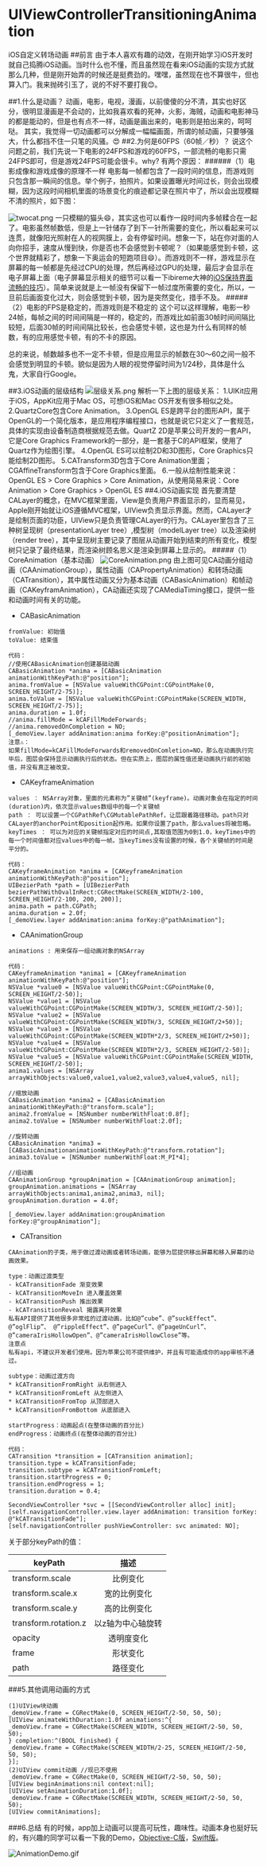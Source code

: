 # UIViewControllerTransitioningAnimation
iOS自定义转场动画
##前言
由于本人喜欢有趣的动效，在刚开始学习iOS开发时就自己捣腾iOS动画。当时什么也不懂，而且虽然现在看来iOS动画的实现方式就那么几种，但是刚开始弄的时候还是挺费劲的。嘿嘿，虽然现在也不算很牛，但也算入门。我来抛砖引玉了，说的不好不要打我😊。

##1.什么是动画？
动画，电影，电视，漫画，以前傻傻的分不清，其实也好区分，很明显漫画是不会动的，比如我喜欢看的死神，火影，海贼，动画和电影神马的都是能动的，但是也有点不一样，动画是画出来的，电影则是拍出来的，呵呵哒。
其实，我觉得一切动画都可以分解成一幅幅画面，所谓的帧动画，只要够强大，什么都挡不住一只笔的风骚。😍
##2.为何是60FPS（60帧／秒）？
说这个问题之前，我们先说一下电影的24FPS和游戏的60FPS，一部流畅的电影只需24FPS即可，但是游戏24FPS可能会很卡。why?
有两个原因：
######（1）电影成像和游戏成像的原理不一样
电影每一帧都包含了一段时间的信息，而游戏则只包含那一瞬间的信息。举个例子，拍照片。如果设置曝光时间过长，则会出现模糊，因为这段时间相机里面的场景变化的痕迹都记录在照片中了，所以会出现模糊不清的照片，如下图：

![twocat.png](http://upload-images.jianshu.io/upload_images/968977-e07aab2267758586.png?imageMogr2/auto-orient/strip%7CimageView2/2/w/1240)
一只模糊的猫头😄，其实这也可以看作一段时间内多帧糅合在一起了。电影虽然帧数低，但是上一针储存了到下一针所需要的变化，所以看起来可以连贯，就像阳光照射在人的视网膜上，会有停留时间。想象一下，站在你对面的人向你招手，速度从慢到快，你是否也不会感觉到卡顿呢？（如果能感觉到卡顿，这个世界就精彩了，想象一下奥运会的短跑项目😄）。而游戏则不一样，游戏显示在屏幕的每一帧都是先经过CPU的处理，然后再经过GPU的处理，最后才会显示在电子屏幕上面（电子屏幕显示相关的细节可以看一下ibireme大神的[iOS保持界面流畅的技巧](http://blog.ibireme.com/2015/11/12/smooth_user_interfaces_for_ios/)）。简单来说就是上一帧没有保留下一帧过度所需要的变化，所以，一旦前后画面变化过大，则会感觉到卡顿，因为是突然变化，措手不及。
#####（2）电影的FPS是稳定的，而游戏则是不稳定的
这个可以这样理解，电影一秒24帧，每帧之间的时间间隔是一样的，稳定的，而游戏比如前面30帧时间间隔比较短，后面30帧的时间间隔比较长，也会感觉卡顿，这也是为什么有同样的帧数，有的应用感觉卡顿，有的不卡的原因。

总的来说，帧数越多也不一定不卡顿，但是应用显示的帧数在30～60之间一般不会感觉到明显的卡顿。貌似是因为人眼的视觉停留时间为1/24秒，具体是什么鬼，大家自行Google。

##3.iOS动画的层级结构
![层级关系.png](http://upload-images.jianshu.io/upload_images/968977-33c61736af4698c3.png?imageMogr2/auto-orient/strip%7CimageView2/2/w/1240)
解析一下上图的层级关系：
1.UIKit应用于iOS，AppKit应用于Mac OS，可想iOS和Mac OS开发有很多相似之处。
2.QuartzCore包含Core Animation。
3.OpenGL ES是跨平台的图形API，属于OpenGL的一个简化版本，是应用程序编程接口，也就是说它只定义了一套规范，具体的实现由设备制造商根据规范去做。QuartZ 2D是苹果公司开发的一套API，它是Core Graphics Framework的一部分，是一套基于C的API框架，使用了Quartz作为绘图引擎。
4.OpenGL ES可以绘制2D和3D图形，Core Graphics只能绘制2D图形。
5.CATransform3D包含于Core Animation里面；CGAffineTransform包含于Core Graphics里面。
6.一般从绘制性能来说：OpenGL ES > Core Graphics > Core Animation，从使用简易来说：Core Animation > Core Graphics > OpenGL ES
##4.iOS动画实现
首先要清楚CALayer的概念，在MVC框架里面，View是负责用户界面显示的，显而易见，Apple刚开始就让iOS遵循MVC框架，UIView负责显示界面。然而，CALayer才是绘制页面的功臣，UIView只是负责管理CALayer的行为。CALayer里包含了三种树呈现树（presentationLayer tree）,模型树（modelLayer tree）以及渲染树（render tree），其中呈现树主要记录了图层从动画开始到结束的所有变化，模型树只记录了最终结果，而渲染树顾名思义是渲染到屏幕上显示的。
#####（1）CoreAnimation（基本动画）
![CoreAnimation.png](http://upload-images.jianshu.io/upload_images/968977-aab85a824844ee31.png?imageMogr2/auto-orient/strip%7CimageView2/2/w/1240)
由上图可见CA动画分组动画（CAAnimationGroup），属性动画（CAPropertyAnimation）和转场动画（CATransition），其中属性动画又分为基本动画（CABasicAnimation）和帧动画（CAKeyframAnimation），CA动画还实现了CAMediaTiming接口，提供一些和动画时间有关的功能。
*  CABasicAnimation

```
fromValue: 初始值
toValue: 结束值

代码：
//使用CABasicAnimation创建基础动画
CABasicAnimation *anima = [CABasicAnimation animationWithKeyPath:@"position"];
anima.fromValue = [NSValue valueWithCGPoint:CGPointMake(0, SCREEN_HEIGHT/2-75)];
anima.toValue = [NSValue valueWithCGPoint:CGPointMake(SCREEN_WIDTH, SCREEN_HEIGHT/2-75)];
anima.duration = 1.0f;
//anima.fillMode = kCAFillModeForwards;
//anima.removedOnCompletion = NO;
[_demoView.layer addAnimation:anima forKey:@"positionAnimation"];
注意⚠：
如果fillMode=kCAFillModeForwards和removedOnComletion=NO，那么在动画执行完毕后，图层会保持显示动画执行后的状态。但在实质上，图层的属性值还是动画执行前的初始值，并没有真正被改变。
```
*  CAKeyframeAnimation

```
values ： NSArray对象，里面的元素称为”关键帧”(keyframe)。动画对象会在指定的时间(duration)内，依次显示values数组中的每一个关键帧 
path ： 可以设置一个CGPathRef\CGMutablePathRef，让层跟着路径移动。path只对CALayer的anchorPoint和position起作用。如果你设置了path，那么values将被忽略。 
keyTimes ： 可以为对应的关键帧指定对应的时间点,其取值范围为0到1.0，keyTimes中的每一个时间值都对应values中的每一帧。当keyTimes没有设置的时候，各个关键帧的时间是平分的。

代码：
CAKeyframeAnimation *anima = [CAKeyframeAnimation animationWithKeyPath:@"position"];
UIBezierPath *path = [UIBezierPath bezierPathWithOvalInRect:CGRectMake(SCREEN_WIDTH/2-100, SCREEN_HEIGHT/2-100, 200, 200)];
anima.path = path.CGPath;
anima.duration = 2.0f;
[_demoView.layer addAnimation:anima forKey:@"pathAnimation"];
```
*  CAAnimationGroup

```
animations : 用来保存一组动画对象的NSArray 

代码：
CAKeyframeAnimation *anima1 = [CAKeyframeAnimation animationWithKeyPath:@"position"];
NSValue *value0 = [NSValue valueWithCGPoint:CGPointMake(0, SCREEN_HEIGHT/2-50)];
NSValue *value1 = [NSValue valueWithCGPoint:CGPointMake(SCREEN_WIDTH/3, SCREEN_HEIGHT/2-50)];
NSValue *value2 = [NSValue valueWithCGPoint:CGPointMake(SCREEN_WIDTH/3, SCREEN_HEIGHT/2+50)];
NSValue *value3 = [NSValue valueWithCGPoint:CGPointMake(SCREEN_WIDTH*2/3, SCREEN_HEIGHT/2+50)];
NSValue *value4 = [NSValue valueWithCGPoint:CGPointMake(SCREEN_WIDTH*2/3, SCREEN_HEIGHT/2-50)];
NSValue *value5 = [NSValue valueWithCGPoint:CGPointMake(SCREEN_WIDTH, SCREEN_HEIGHT/2-50)];
anima1.values = [NSArray arrayWithObjects:value0,value1,value2,value3,value4,value5, nil];

//缩放动画
CABasicAnimation *anima2 = [CABasicAnimation animationWithKeyPath:@"transform.scale"];
anima2.fromValue = [NSNumber numberWithFloat:0.8f];
anima2.toValue = [NSNumber numberWithFloat:2.0f];

//旋转动画
CABasicAnimation *anima3 = [CABasicAnimationanimationWithKeyPath:@"transform.rotation"];
anima3.toValue = [NSNumber numberWithFloat:M_PI*4];

//组动画
CAAnimationGroup *groupAnimation = [CAAnimationGroup animation];
groupAnimation.animations = [NSArray arrayWithObjects:anima1,anima2,anima3, nil];
groupAnimation.duration = 4.0f;

[_demoView.layer addAnimation:groupAnimation forKey:@"groupAnimation"];
```
*  CATransition

```
CAAnimation的子类，用于做过渡动画或者转场动画，能够为层提供移出屏幕和移入屏幕的动画效果。 

type：动画过渡类型
- kCATransitionFade 渐变效果 
- kCATransitionMoveIn 进入覆盖效果 
- kCATransitionPush 推出效果 
- kCATransitionReveal 揭露离开效果 
私有API提供了其他很多非常炫的过渡动画，比如@”cube”、@”suckEffect”、@”oglFlip”、 @”rippleEffect”、@”pageCurl”、@”pageUnCurl”、@”cameraIrisHollowOpen”、@”cameraIrisHollowClose”等。 
注意点 
私有api，不建议开发者们使用。因为苹果公司不提供维护，并且有可能造成你的app审核不通过。

subtype：动画过渡方向
* kCATransitionFromRight 从右侧进入
* kCATransitionFromLeft 从左侧进入
* kCATransitionFromTop 从顶部进入
* kCATransitionFromBottom 从底部进入

startProgress：动画起点(在整体动画的百分比) 
endProgress：动画终点(在整体动画的百分比)

代码：
CATransition *transition = [CATransition animation];
transition.type = kCATransitionFade;
transition.subtype = kCATransitionFromLeft;
transition.startProgress = 0;
transition.endProgress = 1;
transition.duration = 0.4;

SecondViewController *svc = [[SecondViewController alloc] init];
[self.navigationController.view.layer addAnimation: transition forKey: @"kCATransitionFade"];
[self.navigationController pushViewController: svc animated: NO];
```
关于部分keyPath的值：

| keyPath               |  描述 |
| ---------------- |:------:| 
|  transform.scale | 比例变化 |
|  transform.scale.x | 宽的比例变化 |
|  transform.scale.y | 高的比例变化 |
|  transform.rotation.z | 以z轴为中心轴旋转 |
| opacity | 透明度变化 |
| frame | 形状变化 |
| path | 路径变化 |
###5.其他调用动画的方式

```
(1)UIView块动画
_demoView.frame = CGRectMake(0, SCREEN_HEIGHT/2-50, 50, 50);
[UIView animateWithDuration:1.0f animations:^{
_demoView.frame = CGRectMake(SCREEN_WIDTH, SCREEN_HEIGHT/2-50, 50, 50);
} completion:^(BOOL finished) {
_demoView.frame = CGRectMake(SCREEN_WIDTH/2-25, SCREEN_HEIGHT/2-50, 50, 50);
}];
(2)UIView commit动画 //现已不使用
_demoView.frame = CGRectMake(0, SCREEN_HEIGHT/2-50, 50, 50);
[UIView beginAnimations:nil context:nil];
[UIView setAnimationDuration:1.0f];
_demoView.frame = CGRectMake(SCREEN_WIDTH, SCREEN_HEIGHT/2-50, 50, 50);
[UIView commitAnimations];
```
###6.总结
有的时候，app加上动画可以提高可玩性，趣味性。动画本身也挺好玩的，有兴趣的同学可以看一下我的Demo，[Objective-C版](https://github.com/jashion/UIViewControllerTransitioningAnimation)，[Swift版](https://github.com/jashion/SwiftTransitionAnimation)。

![AnimationDemo.gif](http://upload-images.jianshu.io/upload_images/968977-e7d604398501c59a.gif?imageMogr2/auto-orient/strip)



